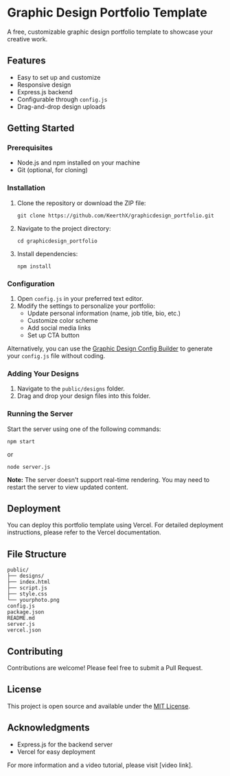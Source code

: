 # Graphic Design Portfolio Template

A free, customizable graphic design portfolio template to showcase your creative work.

## Features

- Easy to set up and customize
- Responsive design
- Express.js backend
- Configurable through `config.js`
- Drag-and-drop design uploads

## Getting Started

### Prerequisites

- Node.js and npm installed on your machine
- Git (optional, for cloning)

### Installation

1. Clone the repository or download the ZIP file:
   ```
   git clone https://github.com/KeerthX/graphicdesign_portfolio.git
   ```

2. Navigate to the project directory:
   ```
   cd graphicdesign_portfolio
   ```

3. Install dependencies:
   ```
   npm install
   ```

### Configuration

1. Open `config.js` in your preferred text editor.
2. Modify the settings to personalize your portfolio:
   - Update personal information (name, job title, bio, etc.)
   - Customize color scheme
   - Add social media links
   - Set up CTA button

Alternatively, you can use the [Graphic Design Config Builder](https://graphicdesignconfigbuilder.vercel.app/) to generate your `config.js` file without coding.

### Adding Your Designs

1. Navigate to the `public/designs` folder.
2. Drag and drop your design files into this folder.

### Running the Server

Start the server using one of the following commands:

```
npm start
```
or
```
node server.js
```

**Note:** The server doesn't support real-time rendering. You may need to restart the server to view updated content.

## Deployment

You can deploy this portfolio template using Vercel. For detailed deployment instructions, please refer to the Vercel documentation.

## File Structure

```
public/
├── designs/
├── index.html
├── script.js
├── style.css
└── yourphoto.png
config.js
package.json
README.md
server.js
vercel.json
```

## Contributing

Contributions are welcome! Please feel free to submit a Pull Request.

## License

This project is open source and available under the [MIT License](LICENSE).

## Acknowledgments

- Express.js for the backend server
- Vercel for easy deployment

For more information and a video tutorial, please visit [video link].
